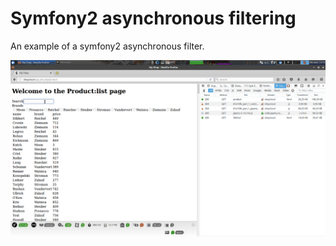 # Symfony2 asynchronous filtering

An example of a symfony2 asynchronous filter.

![shop demo](shop-demo.gif)

